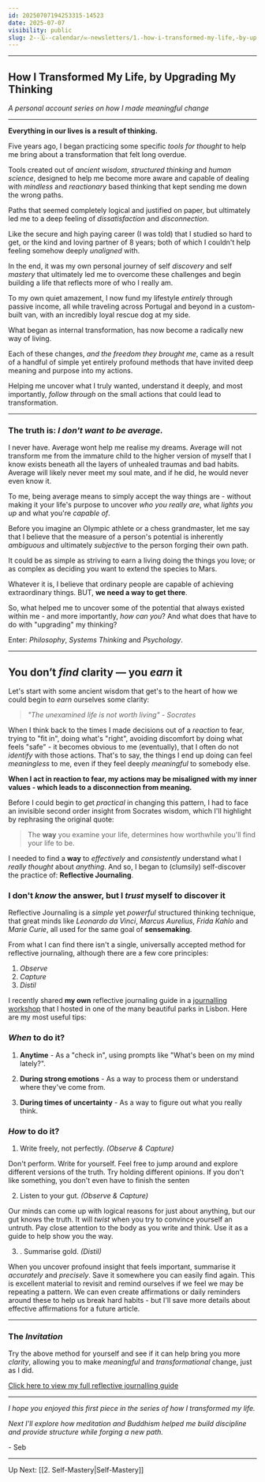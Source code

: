 ```yaml
---
id: 20250707194253315-14523
date: 2025-07-07
visibility: public
slug: 2--🗓️--calendar/✉️-newsletters/1.-how-i-transformed-my-life,-by-upgrading-my-thinking
---
```

---
## How I Transformed My Life, by Upgrading My Thinking
*A personal account series on how I made meaningful change*

---

**Everything in our lives is a result of thinking.**

Five years ago, I began practicing some specific *tools for thought* to help me bring about a transformation that felt long overdue.

Tools created out of *ancient wisdom*, *structured thinking* and *human science*, designed to help me become more aware and capable of dealing with *mindless* and *reactionary* based thinking that kept sending me down the wrong paths.

Paths that seemed completely logical and justified on paper, but ultimately led me to a deep feeling of *dissatisfaction* and *disconnection*.

Like the secure and high paying career (I was told) that I studied so hard to get, or the kind and loving partner of 8 years; both of which I couldn't help feeling somehow deeply *unaligned* with.

In the end, it was my own personal journey of self *discovery* and self *mastery* that ultimately led me to overcome these challenges and begin building a life that reflects more of who I really am. 

To my own quiet amazement, I now fund my lifestyle *entirely* through passive income, all while traveling across Portugal and beyond in a custom-built van, with an incredibly loyal rescue dog at my side.

What began as internal transformation, has now become a radically new way of living.

Each of these changes, *and the freedom they brought me*, came as a result of a handful of simple yet entirely profound methods that have invited deep meaning and purpose into my actions.

Helping me uncover what I truly wanted, understand it deeply, and most importantly, *follow through* on the small actions that could lead to transformation.


---

### The truth is: *I don't want to be average.*

I never have. Average wont help me realise my dreams. Average will not transform me from the immature child to the higher version of myself that I know exists beneath all the layers of unhealed traumas and bad habits. Average will likely never meet my soul mate, and if he did, he would never even know it.

To me, being average means to simply accept the way things are - without making it your life's purpose to uncover *who you really are*, what *lights you up* and what you're *capable of*.

Before you imagine an Olympic athlete or a chess grandmaster, let me say that I believe that the measure of a person's potential is inherently *ambiguous* and ultimately *subjective* to the person forging their own path.

It could be as simple as striving to earn a living doing the things you love; or as complex as deciding you want to extend the species to Mars.

Whatever it is, I believe that ordinary people are capable of achieving extraordinary things. BUT, **we need a way to get there**.

So, what helped me to uncover some of the potential that always existed within me - and more importantly, *how can you*? And what does that have to do with "upgrading" my thinking?

Enter: *Philosophy*, *Systems Thinking* and *Psychology*.

---

## You don’t *find* clarity — you *earn* it

Let's start with some ancient wisdom that get's to the heart of how we could begin to *earn* ourselves some clarity:

>*"The unexamined life is not worth living" - Socrates*

When I think back to the times I made decisions out of a *reaction* to fear, trying to "fit in", doing what's "right", avoiding discomfort by doing what feels "safe" - it becomes obvious to me (eventually), that I often do not *identify* with those actions. That's to say, the things I end up doing can feel *meaningless* to me, even if they feel deeply *meaningful* to somebody else.

**When I act in reaction to fear, my actions may be misaligned with my inner values - which leads to a disconnection from meaning.**

Before I could begin to get *practical* in changing this pattern, I had to face an invisible second order insight from Socrates wisdom, which I'll highlight by rephrasing the original quote:

>The **way** you examine your life, determines how worthwhile you'll find your life to be.

I needed to find a **way** to *effectively* and *consistently* understand what I *really thought* about *anything*. And so, I began to (clumsily) self-discover the practice of: **Reflective Journaling**.

### I don't *know* the answer, but I *trust* myself to discover it

Reflective Journaling is a *simple* yet *powerful* structured thinking technique, that great minds like *Leonardo da Vinci*, *Marcus Aurelius*, *Frida Kahlo* and *Marie Curie*, all used for the same goal of **sensemaking**.

From what I can find there isn't a single, universally accepted method for reflective journaling, although there are a few core principles:

1. *Observe*
2. *Capture*
3. *Distil*

I recently shared **my own** reflective journaling guide in a [journalling workshop](https://www.meetup.com/the-new-age-leadership-circle-lisbon/events/307914640/ "journalling workshop") that I hosted in one of the many beautiful parks in Lisbon. Here are my most useful tips:

### *When* to do it?

1. **Anytime** - As a "check in", using prompts like "What's been on my mind lately?".

2. **During strong emotions** - As a way to process them or understand where they've come from.

3. **During times of uncertainty** - As a way to figure out what you really think.

### *How* to do it?

1. Write freely, not perfectly. *(Observe & Capture)*

Don't perform. Write for yourself. Feel free to jump around and explore different versions of the truth. Try holding different opinions. If you don't like something, you don't even have to finish the senten

2. Listen to your gut. *(Observe & Capture)*

Our minds can come up with logical reasons for just about anything, but our gut knows the truth. It will *twist* when you try to convince yourself an untruth. Pay close attention to the body as you write and think. Use it as a guide to help show you the way.


3. . Summarise gold. *(Distil)*

When you uncover profound insight that feels important, summarise it *accurately* and *precisely*. Save it somewhere you can easily find again. This is excellent material to revisit and remind ourselves if we feel we may be repeating a pattern. We can even create affirmations or daily reminders around these to help us break hard habits - but I'll save more details about effective affirmations for a future article.

---
### The *Invitation*

Try the above method for yourself and see if it can help bring you more *clarity*, allowing you to make *meaningful* and *transformational* change, just as I did.

[Click here to view my full reflective journalling guide](/3--⚡--Efforts/Sleeping/Workshops/Journalling-Workshop/Journalling-Meetup-Resources)


---

*I hope you enjoyed this first piece in the series of how I transformed my life.*

*Next I'll explore how meditation and Buddhism helped me build discipline and provide structure while forging a new path.*

\- Seb

---

Up Next: [[2. Self-Mastery|Self-Mastery]]
